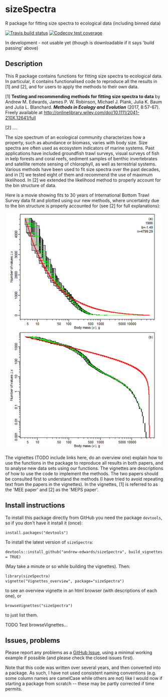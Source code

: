 # sizeSpectra
R package for fitting size spectra to ecological data (including binned data)

 <!-- badges: start -->
  [![Travis build status](https://travis-ci.org/andrew-edwards/sizeSpectra.svg?branch=master)](https://travis-ci.org/andrew-edwards/sizeSpectra)
  [![Codecov test coverage](https://codecov.io/gh/andrew-edwards/sizeSpectra/branch/master/graph/badge.svg)](https://codecov.io/gh/andrew-edwards/sizeSpectra?branch=master)
  <!-- badges: end -->

In development - not usable yet (though is downloadable if it says 'build passing' above)

## Description
This R package contains functions for fitting size spectra to ecological data. In particular, it contains functionalised code to reproduce all the results in [1] and [2], and for users to apply the methods to their own data.

[1] **Testing and recommending methods for fitting size spectra to data** by Andrew M. Edwards, James P. W. Robinson, Michael J. Plank, Julia K. Baum and Julia L. Blanchard. ***Methods in Ecology and Evolution*** (2017, 8:57-67). Freely available at <http://onlinelibrary.wiley.com/doi/10.1111/2041-210X.12641/full>

[2] ....

The size spectrum of an ecological community characterizes how a property, such as abundance or biomass, varies with body size. Size spectra are often used as ecosystem indicators of marine systems. Past applications have included groundfish trawl surveys, visual surveys of fish in kelp forests and coral reefs, sediment samples of benthic invertebrates and satellite remote sensing of chlorophyll, as well as terrestrial systems. Various methods have been used to fit size spectra over the past decades, and in [1] we tested eight of them and recommend the use of maximum likelihood. In [2] we extended the likelihood method to properly account for the bin structure of data.

Here is a movie showing fits to 30 years of International Bottom Trawl Survey data fit and plotted using our new methods, where uncertainty due to the bin structure is properly accounted for (see [2] for full explanations):

![IBTS 30 years of data](vignettes/IBTS_movie.gif)

The vignettes (TODO include links here, do an overview one) explain how to use the functions in the package to reproduce all results in both papers, and to analyse new data sets using our functions. The vignettes are descriptions of how to use the code to implement the methods. The two papers should be consulted first to understand the methods (I have tried to avoid repeating text from the papers in the vignettes). In the vignettes, [1] is referred to as the 'MEE paper' and [2] as the 'MEPS paper'.

## Install instructions

To install this package directly from GitHub you need the package `devtools`, so if you don't have it install it (once):

```
install.packages("devtools")
```

To install the latest version of `sizeSpectra`:
```
devtools::install_github("andrew-edwards/sizeSpectra", build_vignettes = TRUE)
```

(May take a minute or so while building the vignettes). Then:
```
library(sizeSpectra)
vignette("Vignettes_overview", package="sizeSpectra")
```
to see an overview vignette in an html browser (with descriptions of each one), or
```
browseVignettes("sizeSpectra")
```
to just list them.

TODO Test browseVignettes...

## Issues, problems

Please report any problems as a [GitHub Issue](https://github.com/andrew-edwards/sizeSpectra/issues), using a minimal working example if possible (and please check the closed issues first).

Note that this code was written over several years, and then converted into a package. As such, I have not used consistent naming conventions (e.g. some column names are camelCase while others are not) like I would now if starting a package from scratch -- these may be partly corrected if time permits.